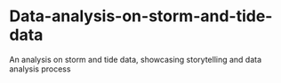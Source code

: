 # Data-analysis-on-storm-and-tide-data
An analysis on storm and tide data, showcasing storytelling and data analysis process
